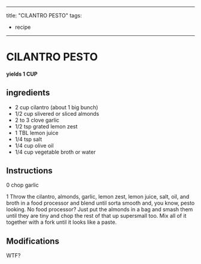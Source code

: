 
---
title: "CILANTRO PESTO"
tags:
  - recipe
---
# CILANTRO PESTO



#### yields  1 CUP


## ingredients
* 2 cup cilantro (about 1 big bunch) 
* 1/2 cup slivered or sliced almonds 
* 2 to 3 clove garlic 
* 1/2 tsp grated lemon zest 
* 1 TBL lemon juice 
* 1/4 tsp salt 
* 1/4 cup olive oil 
* 1/4 cup vegetable broth or water 



## Instructions
0 chop garlic

1 Throw the cilantro, almonds, garlic, lemon zest, lemon juice, salt, oil, and broth in a food processor and blend until sorta smooth and, you know, pesto looking. No food processor? Just put the almonds in a bag and smash them until they are tiny and chop the rest of that    up supersmall too. Mix all of it together with a fork until it looks like a paste.



## Modifications
WTF?




